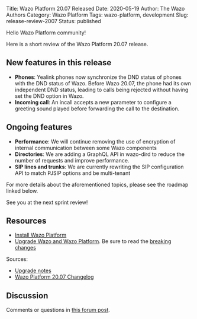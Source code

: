 Title: Wazo Platform 20.07 Released
Date: 2020-05-19
Author: The Wazo Authors
Category: Wazo Platform
Tags: wazo-platform, development
Slug: release-review-2007
Status: published

Hello Wazo Platform community!

Here is a short review of the Wazo Platform 20.07 release.

## New features in this release

* **Phones**: Yealink phones now synchronize the DND status of phones with the DND status of Wazo.
  Before Wazo 20.07, the phone had its own independent DND status, leading to calls being rejected
without having set the DND option in Wazo.
* **Incoming call**: An incall accepts a new parameter to configure a greeting sound played before
  forwarding the call to the destination.

## Ongoing features

* **Performance**: We will continue removing the use of encryption of internal communication between
  some Wazo components
* **Directories**: We are adding a GraphQL API in wazo-dird to reduce the number of requests and
  improve performance.
* **SIP lines and trunks**: We are currently rewriting the SIP configuration API to match PJSIP
  options and be multi-tenant


For more details about the aforementioned topics, please see the roadmap linked below.

See you at the next sprint review!

## Resources

* [Install Wazo Platform](/install)
* [Upgrade Wazo and Wazo Platform](/uc-doc/upgrade/). Be sure to read the [breaking changes](/uc-doc/upgrade/upgrade_notes#20-07)

Sources:

* [Upgrade notes](/uc-doc/upgrade/upgrade_notes#20-07)
* [Wazo Platform 20.07 Changelog](https://wazo-dev.atlassian.net/secure/ReleaseNote.jspa?projectId=10011&version=10088)

## Discussion

Comments or questions in [this forum post](https://wazo-platform.discourse.group/t/blog-wazo-platform-20-07-released).
